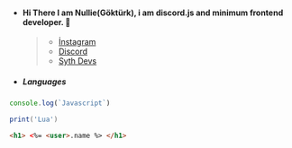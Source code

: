 * #### Hi There I am Nullie(Göktürk), i am discord.js and minimum frontend developer. 🌙
   > * [İnstagram](https://www.instagram.com/gokturk.topal18/)
   > * [Discord]()
   > * [Syth Devs]()

-  ##### Languages

```js
console.log(`Javascript`)
```
```lua
print('Lua')
```
```html
<h1> <%= <user>.name %> </h1>
```


